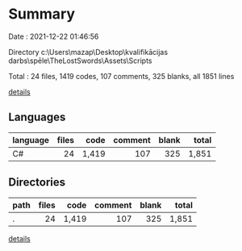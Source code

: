 # Summary

Date : 2021-12-22 01:46:56

Directory c:\Users\mazap\Desktop\kvalifikācijas darbs\spēle\TheLostSwords\Assets\Scripts

Total : 24 files,  1419 codes, 107 comments, 325 blanks, all 1851 lines

[details](details.md)

## Languages
| language | files | code | comment | blank | total |
| :--- | ---: | ---: | ---: | ---: | ---: |
| C# | 24 | 1,419 | 107 | 325 | 1,851 |

## Directories
| path | files | code | comment | blank | total |
| :--- | ---: | ---: | ---: | ---: | ---: |
| . | 24 | 1,419 | 107 | 325 | 1,851 |

[details](details.md)